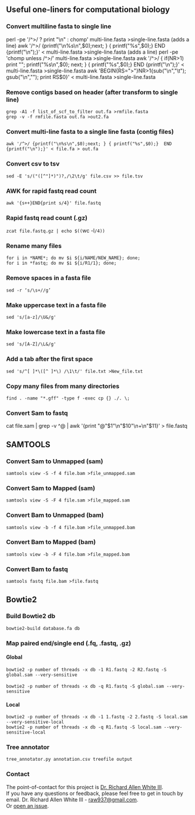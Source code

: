 ## Useful one-liners for computational biology

### Convert multiline fasta to single line 
perl -pe '/^>/ ? print "\n" : chomp' multi-line.fasta >single-line.fasta (adds a line)
awk '/^>/ {printf("\n%s\n",$0);next; } { printf("%s",$0);}  END {printf("\n");}' < multi-line.fasta >single-line.fasta (adds a line)
perl -pe 'chomp unless /^>/' multi-line.fasta >single-line.fasta
awk '/^>/ { if(NR>1) print "";  printf("%s\n",$0); next; } { printf("%s",$0);}  END {printf("\n");}' < multi-line.fasta >single-line.fasta 
awk 'BEGIN{RS=">"}NR>1{sub("\n","\t"); gsub("\n",""); print RS$0}' < multi-line.fasta >single-line.fasta 

### Remove contigs based on header (after transform to single line)
`grep -A1 -f list_of_scf_to_filter out.fa >rmfile.fasta` <br/>
`grep -v -f rmfile.fasta out.fa >out2.fa`

### Convert multi-line fasta to a single line fasta (contig files)
`awk '/^>/ {printf("\n%s\n",$0);next; } { printf("%s",$0);}  END {printf("\n");}' < file.fa > out.fa`

### Convert csv to tsv 
`sed -E 's/("([^"]*)")?,/\2\t/g' file.csv >> file.tsv`

### AWK for rapid fastq read count
`awk '{s++}END{print s/4}' file.fastq`

### Rapid fastq read count (.gz)
`zcat file.fastq.gz | echo $((`wc -l`/4))`

### Rename many files
`for i in *NAME*; do mv $i ${i/NAME/NEW_NAME}; done;` <br />
`for i in *fastq; do mv $i ${i/R1/1}; done;`

### Remove spaces in a fasta file
`sed -r ‘s/\s+//g’`

### Make uppercase text in a fasta file
`sed 's/[a-z]/\U&/g'`

### Make lowercase text in a fasta file
`sed 's/[A-Z]/\L&/g'`

### Add a tab after the first space
`sed 's/^[ ]*\([^ ]*\) /\1\t/' file.txt >New_file.txt`

### Copy many files from many directories
`find . -name "*.gff" -type f -exec cp {} ./. \;`

### Convert Sam to fastq
cat file.sam | grep -v ^@ | awk '{print "@"$1"\n"$10"\n+\n"$11}' > file.fastq

## SAMTOOLS

### Convert Sam to Unmapped (sam)
`samtools view -S -f 4 file.bam >file_unmapped.sam`

### Convert Sam to Mapped (sam)
`samtools view -S -F 4 file.sam >file_mapped.sam`

### Convert Bam to Unmapped (bam)
`samtools view -b -f 4 file.bam >file_unmapped.bam`

### Convert Bam to Mapped (bam)
`samtools view -b -F 4 file.bam >file_mapped.bam`

### Convert Bam to fastq
`samtools fastq file.bam >file.fastq`

## Bowtie2 

### Build Bowtie2 db
`bowtie2-build database.fa db` 

### Map paired end/single end (.fq, .fastq, .gz)

#### Global 
`bowtie2 -p number of threads -x db -1 R1.fastq -2 R2.fastq -S global.sam --very-sensitive`<br/>  
`bowtie2 -p number of threads -x db -q R1.fastq -S global.sam --very-sensitive` 

#### Local
`bowtie2 -p number of threads -x db -1 1.fastq -2 2.fastq -S local.sam --very-sensitive-local` <br/>
`bowtie2 -p number of threads -x db -q R1.fastq -S local.sam --very-sensitive-local` 

### Tree annotator 
`tree_annotator.py annotation.csv treefile output`


### Contact 
The point-of-contact for this project is [Dr. Richard Allen White III](https://github.com/raw937).<br />
If you have any questions or feedback, please feel free to get in touch by email. 
Dr. Richard Allen White III - raw937@gmail.com.  <br />
Or [open an issue](https://github.com/raw937/Useful-one-liners-for-computational/issues).
